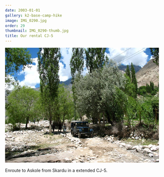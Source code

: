 ```yaml
---
date: 2003-01-01
gallery: k2-base-camp-hike
image: IMG_0290.jpg
order: 29
thumbnail: IMG_0290-thumb.jpg
title: Our rental CJ-5
---
```


![Our rental CJ-5](./IMG_0290.jpg)

Enroute to Askole from Skardu in a extended CJ-5.